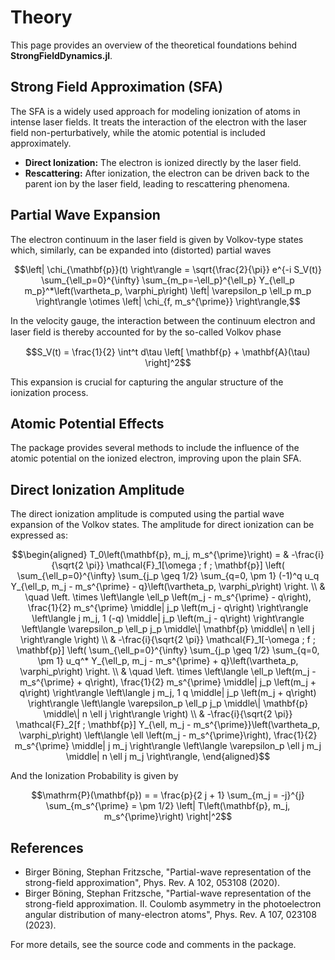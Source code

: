 # Theory

This page provides an overview of the theoretical foundations behind **StrongFieldDynamics.jl**.

## Strong Field Approximation (SFA)

The SFA is a widely used approach for modeling ionization of atoms in intense laser fields. It treats the interaction of the electron with the laser field non-perturbatively, while the atomic potential is included approximately.

- **Direct Ionization:** The electron is ionized directly by the laser field.
- **Rescattering:** After ionization, the electron can be driven back to the parent ion by the laser field, leading to rescattering phenomena.

## Partial Wave Expansion

The electron continuum in the laser field is given by Volkov-type states which, similarly, can be expanded into (distorted) partial waves

```math
\left| \chi_{\mathbf{p}}(t) \right\rangle = \sqrt{\frac{2}{\pi}} e^{-i S_V(t)} \sum_{\ell_p=0}^{\infty} \sum_{m_p=-\ell_p}^{\ell_p} Y_{\ell_p m_p}^*\left(\vartheta_p, \varphi_p\right) \left| \varepsilon_p \ell_p m_p \right\rangle \otimes \left| \chi_{f, m_s^{\prime}} \right\rangle,
```

In the velocity gauge, the interaction between the continuum electron and laser ﬁeld is thereby accounted for by the so-called Volkov phase

```math
S_V(t) = \frac{1}{2} \int^t d\tau \left[ \mathbf{p} + \mathbf{A}(\tau) \right]^2
```

This expansion is crucial for capturing the angular structure of the ionization process.

## Atomic Potential Effects

The package provides several methods to include the influence of the atomic potential on the ionized electron, improving upon the plain SFA.

## Direct Ionization Amplitude

The direct ionization amplitude is computed using the partial wave expansion of the Volkov states. The amplitude for direct ionization can be expressed as:

```math
\begin{aligned}
T_0\left(\mathbf{p}, m_j, m_s^{\prime}\right) = & -\frac{i}{\sqrt{2 \pi}} \mathcal{F}_1[\omega ; f ; \mathbf{p}] \left( \sum_{\ell_p=0}^{\infty} \sum_{j_p \geq 1/2} \sum_{q=0, \pm 1} (-1)^q u_q Y_{\ell_p, m_j - m_s^{\prime} - q}\left(\vartheta_p, \varphi_p\right) \right. \\
& \quad \left. \times \left\langle \ell_p \left(m_j - m_s^{\prime} - q\right), \frac{1}{2} m_s^{\prime} \middle| j_p \left(m_j - q\right) \right\rangle \left\langle j m_j, 1 (-q) \middle| j_p \left(m_j - q\right) \right\rangle \left\langle \varepsilon_p \ell_p j_p \middle\| \mathbf{p} \middle\| n \ell j \right\rangle \right) \\
& -\frac{i}{\sqrt{2 \pi}} \mathcal{F}_1[-\omega ; f ; \mathbf{p}] \left( \sum_{\ell_p=0}^{\infty} \sum_{j_p \geq 1/2} \sum_{q=0, \pm 1} u_q^* Y_{\ell_p, m_j - m_s^{\prime} + q}\left(\vartheta_p, \varphi_p\right) \right. \\
& \quad \left. \times \left\langle \ell_p \left(m_j - m_s^{\prime} + q\right), \frac{1}{2} m_s^{\prime} \middle| j_p \left(m_j + q\right) \right\rangle \left\langle j m_j, 1 q \middle| j_p \left(m_j + q\right) \right\rangle \left\langle \varepsilon_p \ell_p j_p \middle\| \mathbf{p} \middle\| n \ell j \right\rangle \right) \\
& -\frac{i}{\sqrt{2 \pi}} \mathcal{F}_2[f ; \mathbf{p}] Y_{\ell, m_j - m_s^{\prime}}\left(\vartheta_p, \varphi_p\right) \left\langle \ell \left(m_j - m_s^{\prime}\right), \frac{1}{2} m_s^{\prime} \middle| j m_j \right\rangle \left\langle \varepsilon_p \ell j m_j \middle| n \ell j m_j \right\rangle,
\end{aligned}
```

And the Ionization Probability is given by

```math
\mathrm{P}(\mathbf{p}) = = \frac{p}{2 j + 1} \sum_{m_j = -j}^{j} \sum_{m_s^{\prime} = \pm 1/2} \left| T\left(\mathbf{p}, m_j, m_s^{\prime}\right) \right|^2
```

## References

- Birger Böning, Stephan Fritzsche, "Partial-wave representation of the strong-field approximation", Phys. Rev. A 102, 053108 (2020).
- Birger Böning, Stephan Fritzsche, "Partial-wave representation of the strong-field approximation. II. Coulomb asymmetry in the photoelectron angular distribution of many-electron atoms", Phys. Rev. A 107, 023108 (2023).


For more details, see the source code and comments in the package.
